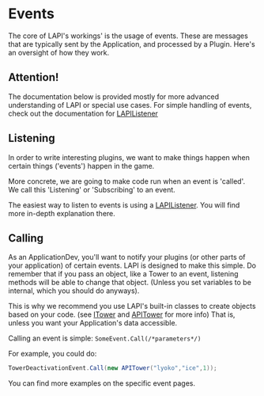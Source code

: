 # Events
The core of LAPI's workings' is the usage of events.
These are messages that are typically sent by the Application, and processed by a Plugin.
Here's an oversight of how they work.

## Attention!
The documentation below is provided mostly for more advanced understanding of LAPI or special use cases. For simple handling of events, check out the documentation for [LAPIListener](LAPIListener.md)

## Listening
In order to write interesting plugins, we want to make things happen when certain things ('events') happen in the game.

More concrete, we are going to make code run when an event is 'called'. We call this 'Listening' or 'Subscribing' to an event.

The easiest way to listen to events is using a [LAPIListener](LAPIListener.md). You will find more in-depth explanation there.


## Calling
As an ApplicationDev, you'll want to notify your plugins (or other parts of your application) of certain events.
LAPI is designed to make this simple.
Do remember that if you pass an object, like a Tower to an event, listening methods will be able to change that object. 
(Unless you set variables to be internal, which you should do anyways).

This is why we recommend you use LAPI's built-in classes to create objects based on your code.
(see [ITower](./Interfaces/ITower) and [APITower](./VirtualStructures/APITower) for more info)
That is, unless you want your Application's data accessible.

Calling an event is simple:
``SomeEvent.Call(/*parameters*/)``

For example, you could do:
```csharp
TowerDeactivationEvent.Call(new APITower("lyoko","ice",1));
```
You can find more examples on the specific event pages.
